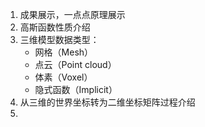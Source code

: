 1. 成果展示，一点点原理展示
2. 高斯函数性质介绍
3. 三维模型数据类型：	
	- 网格（Mesh）
	- 点云（Point cloud）
	- 体素（Voxel）
	- 隐式函数（Implicit）  
4. 从三维的世界坐标转为二维坐标矩阵过程介绍
5. 